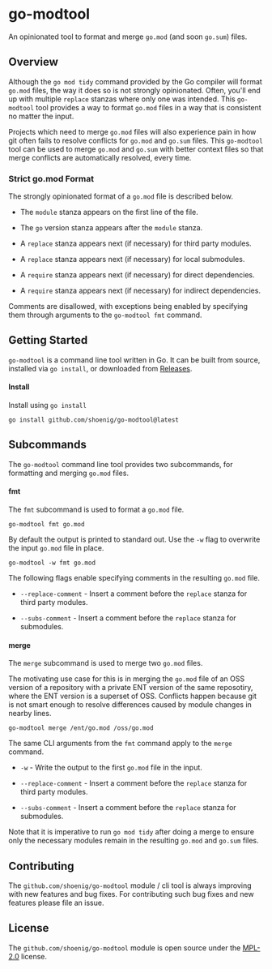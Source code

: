 # go-modtool

An opinionated tool to format and merge `go.mod` (and soon `go.sum`) files.

## Overview

Although the `go mod tidy` command provided by the Go compiler will format `go.mod` files,
the way it does so is not strongly opinionated. Often, you'll end up with multiple `replace`
stanzas where only one was intended. This `go-modtool` tool provides a way to format `go.mod`
files in a way that is consistent no matter the input.

Projects which need to merge `go.mod` files will also experience pain in how git often
fails to resolve conflicts for `go.mod` and `go.sum` files. This `go-modtool` tool can be
used to merge `go.mod` and `go.sum` with better context files so that merge conflicts are 
automatically resolved, every time.

### Strict go.mod Format

The strongly opinionated format of a `go.mod` file is described below.

- The `module` stanza appears on the first line of the file.

- The `go` version stanza appears after the `module` stanza.

- A `replace` stanza appears next (if necessary) for third party modules.

- A `replace` stanza appears next (if necessary) for local submodules.

- A `require` stanza appears next (if necessary) for direct dependencies.

- A `require` stanza appears next (if necessary) for indirect dependencies.

Comments are disallowed, with exceptions being enabled by specifying them through
arguments to the `go-modtool fmt` command.

## Getting Started

`go-modtool` is a command line tool written in Go. It can be built from source, installed
via `go install`, or downloaded from [Releases](https://github.com/shoenig/go-modtool/releases).

#### Install

Install using `go install`

```shell
go install github.com/shoenig/go-modtool@latest
```

## Subcommands

The `go-modtool` command line tool provides two subcommands, for formatting and merging
`go.mod` files.

#### fmt

The `fmt` subcommand is used to format a `go.mod` file.

```shell
go-modtool fmt go.mod
```

By default the output is printed to standard out. Use the `-w` flag to overwrite the
input `go.mod` file in place.

```shell
go-modtool -w fmt go.mod
```

The following flags enable specifying comments in the resulting `go.mod` file.

- `--replace-comment` - Insert a comment before the `replace` stanza for third party modules.

- `--subs-comment` - Insert a comment before the `replace` stanza for submodules.

#### merge

The `merge` subcommand is used to merge two `go.mod` files.

The motivating use case for this is in merging the `go.mod` file of an OSS version
of a repository with a private ENT version of the same reposotiry, where the ENT
version is a superset of OSS. Conflicts happen because git is not smart enough to
resolve differences caused by module changes in nearby lines.

```shell
go-modtool merge /ent/go.mod /oss/go.mod
```

The same CLI arguments from the `fmt` command apply to the `merge` command.

- `-w` - Write the output to the first `go.mod` file in the input.

- `--replace-comment` - Insert a comment before the `replace` stanza for third party modules.

- `--subs-comment` - Insert a comment before the `replace` stanza for submodules.

Note that it is imperative to run `go mod tidy` after doing a merge to ensure only
the necessary modules remain in the resulting `go.mod` and `go.sum` files.

## Contributing

The `github.com/shoenig/go-modtool` module / cli tool is always improving with new features
and bug fixes. For contributing such bug fixes and new features please file an issue.

## License

The `github.com/shoenig/go-modtool` module is open source under the [MPL-2.0](LICENSE) license.

